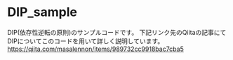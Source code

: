 # DIP_sample
DIP(依存性逆転の原則)のサンプルコードです。
下記リンク先のQiitaの記事にてDIPについてこのコードを用いて詳しく説明しています。
https://qiita.com/masalennon/items/989732cc9918bac7cba5
